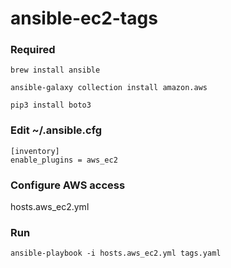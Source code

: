 # ansible-ec2-tags

### Required
```
brew install ansible

ansible-galaxy collection install amazon.aws

pip3 install boto3
```

### Edit ~/.ansible.cfg

```
[inventory]
enable_plugins = aws_ec2
```

### Configure AWS access
hosts.aws_ec2.yml

### Run
```
ansible-playbook -i hosts.aws_ec2.yml tags.yaml
```
